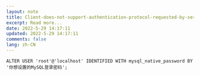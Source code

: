 ```yaml
---
layout: note
title: Client-does-not-support-authentication-protocol-requested-by-server;-consider-upgrading-MySQL-client
excerpt: Read more...
date: 2022-5-29 14:17:11
updated: 2022-5-29 14:17:11
comments: false
lang: zh-CN
---
```


`ALTER USER 'root'@'localhost' IDENTIFIED WITH mysql_native_password BY '你想设置的MySQL登录密码';`
  